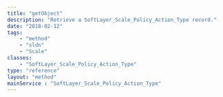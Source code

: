 ```yaml
---
title: "getObject"
description: "Retrieve a SoftLayer_Scale_Policy_Action_Type record."
date: "2018-02-12"
tags:
    - "method"
    - "sldn"
    - "Scale"
classes:
    - "SoftLayer_Scale_Policy_Action_Type"
type: "reference"
layout: "method"
mainService : "SoftLayer_Scale_Policy_Action_Type"
---
```

